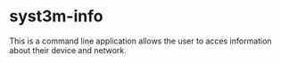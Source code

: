 # syst3m-info
This is a command line application allows the user to acces information about their device and network.

